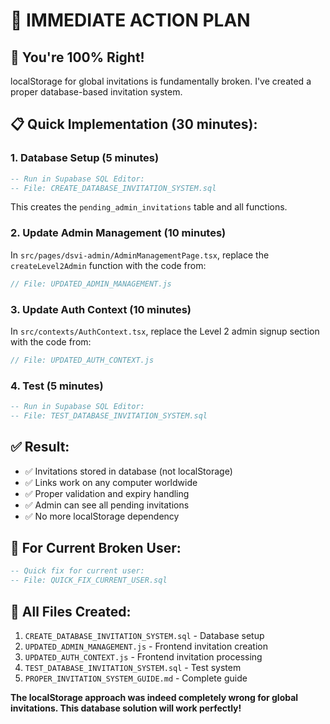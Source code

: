 # 🚨 IMMEDIATE ACTION PLAN

## 🎯 **You're 100% Right!**
localStorage for global invitations is fundamentally broken. I've created a proper database-based invitation system.

## 📋 **Quick Implementation (30 minutes):**

### **1. Database Setup (5 minutes)**
```sql
-- Run in Supabase SQL Editor:
-- File: CREATE_DATABASE_INVITATION_SYSTEM.sql
```
This creates the `pending_admin_invitations` table and all functions.

### **2. Update Admin Management (10 minutes)**
In `src/pages/dsvi-admin/AdminManagementPage.tsx`, replace the `createLevel2Admin` function with the code from:
```javascript
// File: UPDATED_ADMIN_MANAGEMENT.js
```

### **3. Update Auth Context (10 minutes)**
In `src/contexts/AuthContext.tsx`, replace the Level 2 admin signup section with the code from:
```javascript  
// File: UPDATED_AUTH_CONTEXT.js
```

### **4. Test (5 minutes)**
```sql
-- Run in Supabase SQL Editor:
-- File: TEST_DATABASE_INVITATION_SYSTEM.sql
```

## ✅ **Result:**
- ✅ Invitations stored in database (not localStorage)
- ✅ Links work on any computer worldwide
- ✅ Proper validation and expiry handling
- ✅ Admin can see all pending invitations
- ✅ No more localStorage dependency

## 🎯 **For Current Broken User:**
```sql
-- Quick fix for current user:
-- File: QUICK_FIX_CURRENT_USER.sql
```

## 📁 **All Files Created:**
1. `CREATE_DATABASE_INVITATION_SYSTEM.sql` - Database setup
2. `UPDATED_ADMIN_MANAGEMENT.js` - Frontend invitation creation
3. `UPDATED_AUTH_CONTEXT.js` - Frontend invitation processing  
4. `TEST_DATABASE_INVITATION_SYSTEM.sql` - Test system
5. `PROPER_INVITATION_SYSTEM_GUIDE.md` - Complete guide

**The localStorage approach was indeed completely wrong for global invitations. This database solution will work perfectly!**
